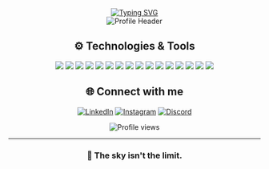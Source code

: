 <div align="center">
  <a href="https://github.com/leonnardom">
    <img src="https://readme-typing-svg.herokuapp.com?font=Fira+Code&size=24&pause=1000&color=ba60ff&width=435&lines=Welcome+to+my+Profile!;Full-Stack+Developer;Tech+Enthusiast;Open+Source+Contributor" alt="Typing SVG" />
  </a>
</div>

<div align="center">
  <img src="https://i.imgur.com/gx3e48X.png" alt="Profile Header"/>
</div>



<h2 align="center">⚙️ Technologies & Tools</h2>
<p align="center">
  <img src="https://img.shields.io/badge/JavaScript-323330?style=for-the-badge&logo=javascript&logoColor=F7DF1E"/>
  <img src="https://img.shields.io/badge/Node.js-43853D?style=for-the-badge&logo=node.js&logoColor=white"/>
  <img src="https://img.shields.io/badge/React-20232A?style=for-the-badge&logo=react&logoColor=61DAFB"/>
  <img src="https://img.shields.io/badge/Next.js-000000?style=for-the-badge&logo=next.js&logoColor=white"/>
  <img src="https://img.shields.io/badge/Photoshop-31A8FF?style=for-the-badge&logo=adobe-photoshop&logoColor=white"/>
  <img src="https://img.shields.io/badge/After%20Effects-9999FF?style=for-the-badge&logo=adobe-after-effects&logoColor=white"/>
  <img src="https://img.shields.io/badge/Vue.js-35495E?style=for-the-badge&logo=vue.js&logoColor=4FC08D"/>
  <img src="https://img.shields.io/badge/HTML5-E34F26?style=for-the-badge&logo=html5&logoColor=white"/>
  <img src="https://img.shields.io/badge/Bootstrap-563D7C?style=for-the-badge&logo=bootstrap&logoColor=white"/>
  <img src="https://img.shields.io/badge/CSS3-1572B6?style=for-the-badge&logo=css3&logoColor=white"/>
  <img src="https://img.shields.io/badge/Git-F05032?style=for-the-badge&logo=git&logoColor=white"/>
  <img src="https://img.shields.io/badge/VS%20Code-0078d7?style=for-the-badge&logo=visual-studio-code&logoColor=white"/>
  <img src="https://img.shields.io/badge/Amazon%20AWS-232F3E?style=for-the-badge&logo=amazon-aws&logoColor=white"/>
  <img src="https://img.shields.io/badge/MySQL-4479A1?style=for-the-badge&logo=mysql&logoColor=white"/>
  <img src="https://img.shields.io/badge/Prisma-2D3748?style=for-the-badge&logo=prisma&logoColor=white"/>
  <img src="https://img.shields.io/badge/PostgreSQL-4169E1?style=for-the-badge&logo=postgresql&logoColor=white"/>
</p>


<h2 align="center">🌐 Connect with me</h2>
<p align="center">
  <a href="https://linkedin.com/in/leoom27" target="blank"><img align="center" src="https://img.shields.io/badge/-LinkedIn-%230077B5?style=for-the-badge&logo=linkedin&logoColor=white" alt="LinkedIn"/></a>
  <a href="https://instagram.com/leoom27_" target="blank"><img align="center" src="https://img.shields.io/badge/-Instagram-%23E4405F?style=for-the-badge&logo=instagram&logoColor=white" alt="Instagram"/></a>
  <a href="https://discord.gg/Tr4ZtYt7YM" target="blank"><img align="center" src="https://img.shields.io/badge/-Discord-%237289DA?style=for-the-badge&logo=discord&logoColor=white" alt="Discord"/></a>
</p>

<div align="center">
  <img src="https://komarev.com/ghpvc/?username=leonnardom&color=green" alt="Profile views" />
</div>

<hr>

<h3 align="center">🚀 The sky isn't the limit.</h3>
